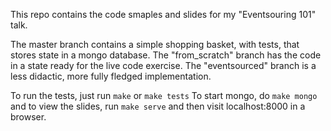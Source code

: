 This repo contains the code smaples and slides for my "Eventsouring 101" talk.

The master branch contains a simple shopping basket, with tests, that stores state in a mongo database.
The "from_scratch" branch has the code in a state ready for the live code exercise.
The "eventsourced" branch is a less didactic, more fully fledged implementation.


To run the tests, just run `make` or `make tests`
To start mongo, do `make mongo` and to view the slides, run `make serve` and then visit localhost:8000 in a browser.
